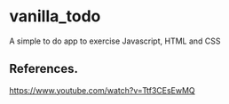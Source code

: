 # vanilla_todo
A simple to do app to exercise  Javascript, HTML and CSS

## References. 

https://www.youtube.com/watch?v=Ttf3CEsEwMQ
